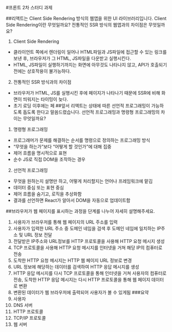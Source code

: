#프론트 2차 스터디 과제

##리액트는 Client Side Rendering 방식의 웹앱을 위한 UI 라이브러리입니다. Client Side Rendering이란 무엇일까요? 전통적인 SSR 방식의 웹앱과의 차이점은 무엇일까요?
1.	Client Side Rendering
-	클라이언트 쪽에서 렌더링이 일어나 HTML파일과 JS파일에 접근할 수 있는 링크를 보낸 후, 브라우저가 그 HTML, JS파일을 다운받고 실행시킨다.
-	HTML, JS파일이 실행하기까지는 화면에 아무것도 나타나지 않고, API가 호출되기 전에는 상호작용이 불가능하다.

2.	전통적인 SSR 방식과의 차이점
-	브라우저가 HTML, JS를 실행시킨 후에 페이지가 나타나기 때문에 SSR에 비해 화면이 띄워지는 타이밍이 늦다.
-	초기 로딩 이후에는 페
##앞서 리액트는 상태에 따른 선언적 프로그래밍이 가능하도록 돕도록 한다고 말씀드렸습니다. 선언적 프로그래밍과 명령형 프로그래밍의 차이는 무엇일까요?

1.	명령형 프로그래밍
-	프로그래머가 문제를 해결하는 순서를 명령으로 정의하는 프로그래밍 방식
-	“무엇을 하는가”보다 “어떻게 할 것인가”에 대해 집중
-	제어 흐름을 명시적으로 표현
-	순수 JS로 직접 DOM을 조작하는 경우

2.	선언적 프로그래밍
-	무엇을 원하는지 설명만 하고, 어떻게 처리할지는 언어나 프레임워크에 맡김
-	데이터 중심 또는 표현 중심
-	제어 흐름을 숨기고, 로직을 추상화함
-	결과를 선언하면 React가 알아서 DOM을 자동으로 업데이트함



##브라우저가 웹 페이지를 표시하는 과정을 단계를 나누어 자세히 설명해주세요.
 




1. 사용자가 브라우저를 통해 웹 페이지의 URL 주소를 입력
2. 사용자가 입력한 URL 주소 중 도메인 네임을 검색 후 도메인 네임에 일치하는 IP주소 및 URL 정보 전달
3. 전달받은 IP주소와 URL정보를 HTTP 프로토콜을 사용해 HTTP 요청 메시지 생성
4. TCP 프로토콜을 사용해 HTTP 요청 메시지를 인터넷을 거쳐 해당 IP의 컴퓨터로 전송
5. 도착한 HTTP 요청 메시지는 HTTP 웹 페이지 URL 정보로 변경
6. URL 정보에 해당하는 데이터를 검색하여 HTTP 응답 메시지를 생성
7. HTTP 응답 메시지를 다시 TCP 프로토콜을 통해 인터넷을 거쳐 사용자의 컴퓨터로 전송, 도착한 HTTP 응답 메시지는 다시 HTTP 프로토콜을 통해 웹 페이지 데이터로 변환
8. 변환된 데이터가 웹 브라우저에 출력되어 사용자가 볼 수 있게됨
###요약
1.	사용자
2.	DNS 서버
3.	HTTP 프로토콜
4.	TCP/IP 프로토콜
5.	웹 서버


